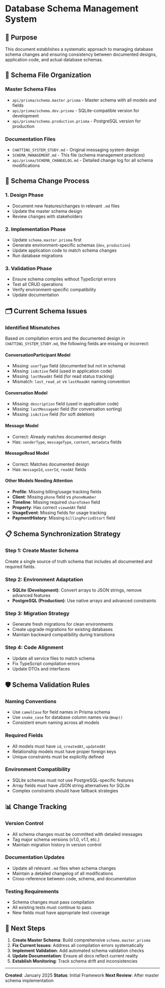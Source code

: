 # Database Schema Management System

## 🎯 Purpose
This document establishes a systematic approach to managing database schema changes and ensuring consistency between documented designs, application code, and actual database schemas.

## 📁 Schema File Organization

### Master Schema Files
- `api/prisma/schema.master.prisma` - Master schema with all models and fields
- `api/prisma/schema.dev.prisma` - SQLite-compatible version for development  
- `api/prisma/schema.production.prisma` - PostgreSQL version for production

### Documentation Files
- `CHATTING_SYSTEM_STUDY.md` - Original messaging system design
- `SCHEMA_MANAGEMENT.md` - This file (schema management practices)
- `api/prisma/SCHEMA_CHANGELOG.md` - Detailed change log for all schema modifications

## 🔄 Schema Change Process

### 1. Design Phase
- Document new features/changes in relevant `.md` files
- Update the master schema design
- Review changes with stakeholders

### 2. Implementation Phase  
- Update `schema.master.prisma` first
- Generate environment-specific schemas (`dev`, `production`)
- Update application code to match schema changes
- Run database migrations

### 3. Validation Phase
- Ensure schema compiles without TypeScript errors
- Test all CRUD operations
- Verify environment-specific compatibility
- Update documentation

## 🗂️ Current Schema Issues

### Identified Mismatches
Based on compilation errors and the documented design in `CHATTING_SYSTEM_STUDY.md`, the following fields are missing or incorrect:

#### ConversationParticipant Model
- Missing: `userType` field (documented but not in schema)
- Missing: `isActive` field (used in application code)
- Missing: `lastReadAt` field (for read status tracking)
- Mismatch: `last_read_at` vs `lastReadAt` naming convention

#### Conversation Model  
- Missing: `description` field (used in application code)
- Missing: `lastMessageAt` field (for conversation sorting)
- Missing: `isActive` field (for soft deletion)

#### Message Model
- Correct: Already matches documented design
- Has: `senderType`, `messageType`, `content`, `metadata` fields

#### MessageRead Model
- Correct: Matches documented design
- Has: `messageId`, `userId`, `readAt` fields

#### Other Models Needing Attention
- **Profile**: Missing billing/usage tracking fields
- **Client**: Missing `phone` field vs `phoneNumber`
- **Timeline**: Missing required `shareToken` field
- **Property**: Has correct `viewedAt` field
- **UsageEvent**: Missing fields for usage tracking
- **PaymentHistory**: Missing `billingPeriodStart` field

## 📋 Schema Synchronization Strategy

### Step 1: Create Master Schema
Create a single source of truth schema that includes all documented and required fields.

### Step 2: Environment Adaptation
- **SQLite (Development)**: Convert arrays to JSON strings, remove advanced features
- **PostgreSQL (Production)**: Use native arrays and advanced constraints

### Step 3: Migration Strategy
- Generate fresh migrations for clean environments
- Create upgrade migrations for existing databases
- Maintain backward compatibility during transitions

### Step 4: Code Alignment
- Update all service files to match schema
- Fix TypeScript compilation errors
- Update DTOs and interfaces

## 🛡️ Schema Validation Rules

### Naming Conventions
- Use `camelCase` for field names in Prisma schema
- Use `snake_case` for database column names via `@map()`
- Consistent enum naming across all models

### Required Fields
- All models must have `id`, `createdAt`, `updatedAt`
- Relationship models must have proper foreign keys
- Unique constraints must be explicitly defined

### Environment Compatibility
- SQLite schemas must not use PostgreSQL-specific features
- Array fields must have JSON string alternatives for SQLite
- Complex constraints should have fallback strategies

## 📊 Change Tracking

### Version Control
- All schema changes must be committed with detailed messages
- Tag major schema versions (v1.0, v1.1, etc.)
- Maintain migration history in version control

### Documentation Updates
- Update all relevant `.md` files when schema changes
- Maintain a detailed changelog of all modifications
- Cross-reference between code, schema, and documentation

### Testing Requirements
- Schema changes must pass compilation
- All existing tests must continue to pass
- New fields must have appropriate test coverage

## 🚀 Next Steps

1. **Create Master Schema**: Build comprehensive `schema.master.prisma`
2. **Fix Current Issues**: Address all compilation errors systematically
3. **Implement Validation**: Add automated schema validation checks
4. **Update Documentation**: Ensure all docs reflect current reality
5. **Establish Monitoring**: Track schema drift and inconsistencies

---

**Created**: January 2025
**Status**: Initial Framework
**Next Review**: After master schema implementation